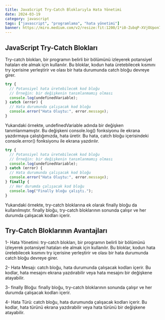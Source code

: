 ```yaml
---
title: JavaScript Try-Catch Bloklarıyla Hata Yönetimi
date: 2024-03-19
category: javascript
tags: ["javascript", "programlama", "hata yönetimi"]
banner: https://miro.medium.com/v2/resize:fit:1200/1*i0-ZubqP-XVjOUpon7SMZA.png
---
```


## JavaScript Try-Catch Blokları

Try-catch blokları, bir programın belirli bir bölümünü izleyerek potansiyel hataları ele almak için kullanılır. Bu bloklar, kodun hata üretebilecek kısmını try içerisine yerleştirir ve olası bir hata durumunda catch bloğu devreye girer.

```javascript
try {
  // Potansiyel hata üretebilecek kod bloğu
  // Örneğin: bir değişkenin tanımlanmamış olması
  console.log(undefinedVariable);
} catch (error) {
  // Hata durumunda çalışacak kod bloğu
  console.error("Hata Oluştu:", error.message);
}
```

Yukarıdaki örnekte, undefinedVariable adında bir değişken tanımlanmamıştır. Bu değişkeni console.log() fonksiyonu ile ekrana yazdırmaya çalıştığımızda, hata üretir. Bu hata, catch bloğu içerisindeki console.error() fonksiyonu ile ekrana yazdırılır.

```javascript
try {
  // Potansiyel hata üretebilecek kod bloğu
  // Örneğin: bir değişkenin tanımlanmamış olması
  console.log(undefinedVariable);
} catch (error) {
  // Hata durumunda çalışacak kod bloğu
  console.error("Hata Oluştu:", error.message);
} finally {
  // Her durumda çalışacak kod bloğu
  console.log("Finally bloğu çalıştı.");
}
```

Yukarıdaki örnekte, try-catch bloklarına ek olarak finally bloğu da kullanılmıştır. finally bloğu, try-catch bloklarının sonunda çalışır ve her durumda çalışacak kodları içerir.

## Try-Catch Bloklarının Avantajları

1- Hata Yönetimi: try-catch blokları, bir programın belirli bir bölümünü izleyerek potansiyel hataları ele almak için kullanılır. Bu bloklar, kodun hata üretebilecek kısmını try içerisine yerleştirir ve olası bir hata durumunda catch bloğu devreye girer.

2- Hata Mesajı: catch bloğu, hata durumunda çalışacak kodları içerir. Bu kodlar, hata mesajını ekrana yazdırabilir veya hata mesajını bir değişkene atayabilir.

3- finally Bloğu: finally bloğu, try-catch bloklarının sonunda çalışır ve her durumda çalışacak kodları içerir.

4- Hata Türü: catch bloğu, hata durumunda çalışacak kodları içerir. Bu kodlar, hata türünü ekrana yazdırabilir veya hata türünü bir değişkene atayabilir.
